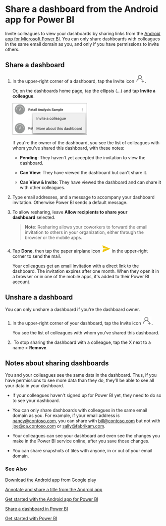 ﻿<properties 
   pageTitle="Share a dashboard from the Android app for Power BI"
   description="Share a dashboard from the Android app for Power BI"
   services="powerbi" 
   documentationCenter="" 
   authors="pcw3187" 
   manager="mblythe" 
   editor=""
   tags=""/>
 
<tags
   ms.service="powerbi"
   ms.devlang="NA"
   ms.topic="article"
   ms.tgt_pltfrm="NA"
   ms.workload="powerbi"
   ms.date="10/14/2015"
   ms.author="v-pawrig"/>
# Share a dashboard from the Android app for Power BI

Invite colleagues to view your dashboards by sharing links from the [Android app for Microsoft Power BI](powerbi-mobile-android-app-get-started.md). You can only share dashboards with colleagues in the same email domain as you, and only if you have permissions to invite others.

## Share a dashboard

1.  In the upper-right corner of a dashboard, tap the Invite icon ![](media/powerbi-mobile-share-a-dashboard-from-the-android-app/PBI_Andr_InviteIcon.png).

    Or, on the dashboards home page, tap the ellipsis (...) and tap **Invite a colleague**.

    ![](media/powerbi-mobile-share-a-dashboard-from-the-android-app/PBI_Andr_DashEllipsMenu.png)

    If you're the owner of the dashboard, you see the list of colleagues with whom you've shared this dashboard, with these notes:

    -   **Pending**: They haven't yet accepted the invitation to view the dashboard.

    -   **Can View**: They have viewed the dashboard but can't share it.

    -   **Can View & Invite**: They have viewed the dashboard and can share it with other colleagues.

2.  Type email addresses, and a message to accompany your dashboard invitation. Otherwise Power BI sends a default message.

3.  To allow resharing, leave **Allow recipients to share your dashboard** selected.

    >**Note**:  Resharing allows your coworkers to forward the email invitation to others in your organization, either through the browser or the mobile apps.

4.  Tap **Done**, then tap the paper airplane icon ![](media/powerbi-mobile-share-a-dashboard-from-the-android-app/PBI_Andr_SendPlane.png) in the upper-right corner to send the mail.

    Your colleagues get an email invitation with a direct link to the dashboard. The invitation expires after one month. When they open it in a browser or in one of the mobile apps, it's added to their Power BI account.

## Unshare a dashboard

You can only unshare a dashboard if you're the dashboard owner.

1.  In the upper-right corner of your dashboard, tap the Invite icon ![](media/powerbi-mobile-share-a-dashboard-from-the-android-app/PBI_Andr_InviteIcon.png). 

    You see the list of colleagues with whom you've shared this dashboard.

2.   To stop sharing the dashboard with a colleague, tap the X next to a name \> **Remove**.



## Notes about sharing dashboards

You and your colleagues see the same data in the dashboard. Thus, if you have permissions to see more data than they do, they'll be able to see all your data in your dashboard.

-   If your colleagues haven't signed up for Power BI yet, they need to do so to see your dashboard.

-   You can only share dashboards with colleagues in the same email domain as you. For example, if your email address is nancy@contoso.com, you can share with bill@contoso.com but not with joe@ca.contoso.com or sally@fabrikam.com.

-   Your colleagues can see your dashboard and even see the changes you make in the Power BI service online, after you save those changes.

-   You can share snapshots of tiles with anyone, in or out of your email domain.

### See Also

[Download the Android app](http://go.microsoft.com/fwlink/?LinkID=544867) from Google play

[Annotate and share a title from the Android app](powerbi-mobile-annotate-and-share-a-tile-from-the-android-app.md)

[Get started with the Android app for Power BI](powerbi-mobile-android-app-get-started.md)

[Share a dashboard in Power BI](powerbi-service-share-unshare-dashboard.md)

[Get started with Power BI](powerbi-service-get-started.md)

